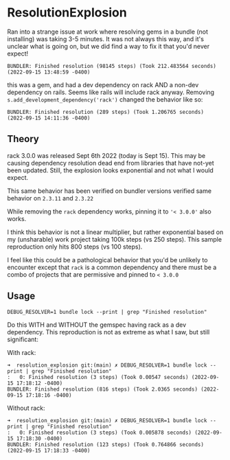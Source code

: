 # ResolutionExplosion

Ran into a strange issue at work where resolving gems in a bundle (not installing) was taking 3-5 minutes. It was not always this way, and it's unclear what is going on, but we did find a way to fix it that you'd never expect!


```
BUNDLER: Finished resolution (98145 steps) (Took 212.483564 seconds) (2022-09-15 13:48:59 -0400)
```

this was a gem, and had a dev dependency on rack AND a non-dev dependency on rails. Seems like rails will include rack anyway. Removing `s.add_development_dependency('rack')` changed the behavior like so:

```
BUNDLER: Finished resolution (289 steps) (Took 1.206765 seconds) (2022-09-15 14:11:36 -0400)
```

## Theory

rack 3.0.0 was released Sept 6th 2022 (today is Sept 15). This may be causing dependency resolution dead end from libraries that have not-yet been updated. Still, the explosion looks exponential and not what I would expect.

This same behavior has been verified on bundler versions verified same behavior on `2.3.11` and `2.3.22`

While removing the `rack` dependency works, pinning it to `'< 3.0.0'` also works.

I think this behavior is not a linear multiplier, but rather exponential based on my (unsharable) work project taking 100k steps (vs 250 steps). This sample reproduction only hits 800 steps (vs 100 steps).

I feel like this could be a pathological behavior that you'd be unlikely to encounter except that `rack` is a common dependency and there must be a combo of projects that are permissive and pinned to `< 3.0.0`


## Usage

```
DEBUG_RESOLVER=1 bundle lock --print | grep "Finished resolution"
```

Do this WITH and WITHOUT the gemspec having rack as a dev dependency. This reproduction is not as extreme as what I saw, but still significant:

With rack:
```
➜  resolution_explosion git:(main) ✗ DEBUG_RESOLVER=1 bundle lock --print | grep "Finished resolution"
:   0: Finished resolution (3 steps) (Took 0.00547 seconds) (2022-09-15 17:18:12 -0400)
BUNDLER: Finished resolution (816 steps) (Took 2.0365 seconds) (2022-09-15 17:18:16 -0400)
```

Without rack:
```
➜  resolution_explosion git:(main) ✗ DEBUG_RESOLVER=1 bundle lock --print | grep "Finished resolution"
:   0: Finished resolution (3 steps) (Took 0.005878 seconds) (2022-09-15 17:18:30 -0400)
BUNDLER: Finished resolution (123 steps) (Took 0.764866 seconds) (2022-09-15 17:18:33 -0400)
```

